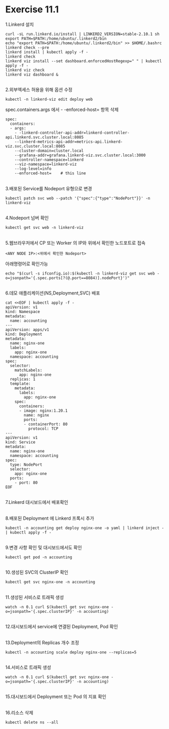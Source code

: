 # Exercise 11.1


1.Linkerd 설치
```
curl -sL run.linkerd.io/install | LINKERD2_VERSION=stable-2.10.1 sh
export PATH=$PATH:/home/ubuntu/.linkerd2/bin
echo "export PATH=$PATH:/home/ubuntu/.linkerd2/bin" >> $HOME/.bashrc
linkerd check --pre
linkerd install | kubectl apply -f -
linkerd check
linkerd viz install --set dashboard.enforcedHostRegexp=" " | kubectl apply -f -
linkerd viz check
linkerd viz dashboard &
```

##

2.외부엑세스 허용을 위해 옵션 수정
```
kubectl -n linkerd-viz edit deploy web
```
spec.containers.args 에서 - -enforced-host= 항목 삭제

```
spec:
  containers:
  - args:
    - -linkerd-controller-api-addr=linkerd-controller-api.linkerd.svc.cluster.local:8085
    --linkerd-metrics-api-addr=metrics-api.linkerd-viz.svc.cluster.local:8085
    --cluster-domain=cluster.local
    --grafana-addr=grafana.linkerd-viz.svc.cluster.local:3000
    --controller-namespace=linkerd
    --viz-namespace=linkerd-viz
    --log-level=info
    --enforced-host=    # this line
```

##

3.배포된 Service를 Nodeport 유형으로 변경
```
kubectl patch svc web --patch '{"spec":{"type":"NodePort"}}' -n linkerd-viz
```

##

4.Nodeport 넘버 확인
```
kubectl get svc web -n linkerd-viz
```

##

5.웹브라우저에서 CP 또는 Worker 의 IP와 위에서 확인한 노드포트로 접속
```
<ANY NODE IP>:<위에서 확인한 Nodeport>
```
아래명령어로 확인가능
```
echo "$(curl -s ifconfig.io):$(kubectl -n linkerd-viz get svc web -o=jsonpath='{.spec.ports[?(@.port==8084)].nodePort}')"
```

##

6.데모 애플리케이션(NS,Deployment,SVC) 배포
```
cat <<EOF | kubectl apply -f -
apiVersion: v1
kind: Namespace
metadata:
  name: accounting
---
apiVersion: apps/v1
kind: Deployment
metadata:
  name: nginx-one
  labels:
    app: nginx-one
  namespace: accounting
spec:
  selector:
    matchLabels:
      app: nginx-one
  replicas: 1
  template:
    metadata:
      labels:
        app: nginx-one
    spec:
      containers:
      - image: nginx:1.20.1
        name: nginx
        ports:
        - containerPort: 80
          protocol: TCP
---
apiVersion: v1
kind: Service
metadata:
  name: nginx-one
  namespace: accounting
spec:
  type: NodePort
  selector:
    app: nginx-one
  ports:
    - port: 80
EOF
```

##

7.Linkerd 대시보드에서 배포확인

##

8.배포된 Deployment 에 Linkerd 프록시 추가
```
kubectl -n accounting get deploy nginx-one -o yaml | linkerd inject - | kubectl apply -f -
```

##

9.변경 사항 확인 및 대시보드에서도 확인
```
kubectl get pod -n accounting
```

##

10.생성된 SVC의 ClusterIP 확인
```
kubectl get svc nginx-one -n accounting
```

##

11.생성된 서비스로 트래픽 생성
```
watch -n 0.1 curl $(kubectl get svc nginx-one -o=jsonpath='{.spec.clusterIP}' -n accounting)
```

##

12.대시보드에서 service에 연결된 Deployment, Pod 확인

##

13.Deployment의 Replicas 개수 조정
```
kubectl -n accounting scale deploy nginx-one --replicas=5
```

##

14.서비스로 트래픽 생성
```
watch -n 0.1 curl $(kubectl get svc nginx-one -o=jsonpath='{.spec.clusterIP}' -n accounting)
```

##

15.대시보드에서 Deployment 또는 Pod 의 지표 확인

##

16.리소스 삭제
```
kubectl delete ns --all
```
